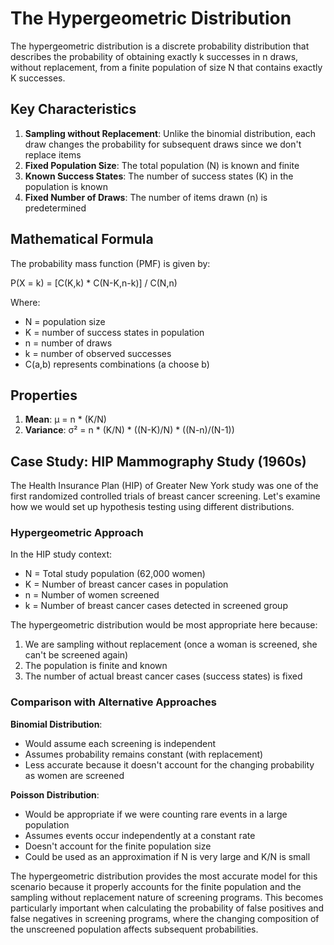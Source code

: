 # The Hypergeometric Distribution

The hypergeometric distribution is a discrete probability distribution that describes the probability of obtaining exactly k successes in n draws, without replacement, from a finite population of size N that contains exactly K successes.

## Key Characteristics

1. **Sampling without Replacement**: Unlike the binomial distribution, each draw changes the probability for subsequent draws since we don't replace items
2. **Fixed Population Size**: The total population (N) is known and finite
3. **Known Success States**: The number of success states (K) in the population is known
4. **Fixed Number of Draws**: The number of items drawn (n) is predetermined

## Mathematical Formula

The probability mass function (PMF) is given by:

P(X = k) = [C(K,k) * C(N-K,n-k)] / C(N,n)

Where:
- N = population size
- K = number of success states in population
- n = number of draws
- k = number of observed successes
- C(a,b) represents combinations (a choose b)

## Properties

1. **Mean**: μ = n * (K/N)
2. **Variance**: σ² = n * (K/N) * ((N-K)/N) * ((N-n)/(N-1))

## Case Study: HIP Mammography Study (1960s)

The Health Insurance Plan (HIP) of Greater New York study was one of the first randomized controlled trials of breast cancer screening. Let's examine how we would set up hypothesis testing using different distributions.

### Hypergeometric Approach

In the HIP study context:
- N = Total study population (62,000 women)
- K = Number of breast cancer cases in population
- n = Number of women screened
- k = Number of breast cancer cases detected in screened group

The hypergeometric distribution would be most appropriate here because:
1. We are sampling without replacement (once a woman is screened, she can't be screened again)
2. The population is finite and known
3. The number of actual breast cancer cases (success states) is fixed

### Comparison with Alternative Approaches

**Binomial Distribution**:
- Would assume each screening is independent
- Assumes probability remains constant (with replacement)
- Less accurate because it doesn't account for the changing probability as women are screened

**Poisson Distribution**:
- Would be appropriate if we were counting rare events in a large population
- Assumes events occur independently at a constant rate
- Doesn't account for the finite population size
- Could be used as an approximation if N is very large and K/N is small

The hypergeometric distribution provides the most accurate model for this scenario because it properly accounts for the finite population and the sampling without replacement nature of screening programs. This becomes particularly important when calculating the probability of false positives and false negatives in screening programs, where the changing composition of the unscreened population affects subsequent probabilities.
